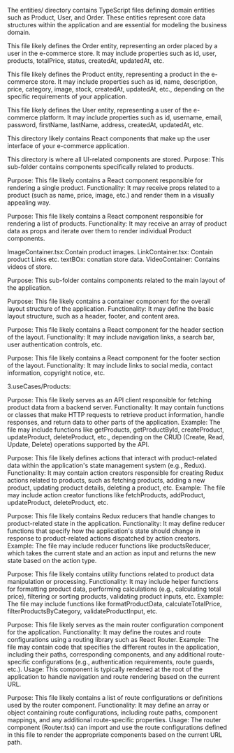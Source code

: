 <!-- 1.Entities: -->
The entities/ directory contains TypeScript files defining domain entities such as Product, User, and Order. These entities represent core data structures within the application and are essential for modeling the business domain.
<!-- a.Order.ts: -->
This file likely defines the Order entity, representing an order placed by a user in the e-commerce store.
It may include properties such as id, user, products, totalPrice, status, createdAt, updatedAt, etc.

<!-- b:Product.ts: -->
This file likely defines the Product entity, representing a product in the e-commerce store.
It may include properties such as id, name, description, price, category, image, stock, createdAt, updatedAt, etc., depending on the specific requirements of your application.

<!-- c.User.ts: -->
This file likely defines the User entity, representing a user of the e-commerce platform.
It may include properties such as id, username, email, password, firstName, lastName, address, createdAt, updatedAt, etc.

<!-- {2.interface:} -->

This directory likely contains React components that make up the user interface of your e-commerce application.
<!-- components: -->
This directory is where all UI-related components are stored.
Purpose: This sub-folder contains components specifically related to products.
<!-- Products -->
<!-- Product.tsx: -->
Purpose: This file likely contains a React component responsible for rendering a single product.
Functionality: It may receive props related to a product (such as name, price, image, etc.) and render them in a visually appealing way.
<!-- ProductList.tsx: -->
Purpose: This file likely contains a React component responsible for rendering a list of products.
Functionality: It may receive an array of product data as props and iterate over them to render individual Product components.

<!-- Products/content/UI -->
ImageContainer.tsx:Contain product images.
LinkContainer.tsx: Contain product Links etc.
textBOx: conatian store data.
VideoContainer: Contains videos of store.

<!-- MainLayout: -->

Purpose: This sub-folder contains components related to the main layout of the application.
<!-- Container.tsx: -->
Purpose: This file likely contains a container component for the overall layout structure of the application.
Functionality: It may define the basic layout structure, such as a header, footer, and content area.
<!-- Header.tsx: -->
Purpose: This file likely contains a React component for the header section of the layout.
Functionality: It may include navigation links, a search bar, user authentication controls, etc.
<!-- Footer.tsx: -->
Purpose: This file likely contains a React component for the footer section of the layout.
Functionality: It may include links to social media, contact information, copyright notice, etc.

3.useCases/Products:

<!-- ProductsAPI.ts: -->
Purpose: This file likely serves as an API client responsible for fetching product data from a backend server.
Functionality: It may contain functions or classes that make HTTP requests to retrieve product information, handle responses, and return data to other parts of the application.
Example: The file may include functions like getProducts, getProductById, createProduct, updateProduct, deleteProduct, etc., depending on the CRUD (Create, Read, Update, Delete) operations supported by the API.

<!-- ProductsActions.ts: -->
Purpose: This file likely defines actions that interact with product-related data within the application's state management system (e.g., Redux).
Functionality: It may contain action creators responsible for creating Redux actions related to products, such as fetching products, adding a new product, updating product details, deleting a product, etc.
Example: The file may include action creator functions like fetchProducts, addProduct, updateProduct, deleteProduct, etc.

<!-- ProductsReducers.ts: -->
Purpose: This file likely contains Redux reducers that handle changes to product-related state in the application.
Functionality: It may define reducer functions that specify how the application's state should change in response to product-related actions dispatched by action creators.
Example: The file may include reducer functions like productsReducer, which takes the current state and an action as input and returns the new state based on the action type.

<!-- ProductsUtils.ts: -->
Purpose: This file likely contains utility functions related to product data manipulation or processing.
Functionality: It may include helper functions for formatting product data, performing calculations (e.g., calculating total price), filtering or sorting products, validating product inputs, etc.
Example: The file may include functions like formatProductData, calculateTotalPrice, filterProductsByCategory, validateProductInput, etc.

<!-- 4.ui_framework -->
<!-- Router.tsx: -->
Purpose: This file likely serves as the main router configuration component for the application.
Functionality: It may define the routes and route configurations using a routing library such as React Router.
Example: The file may contain code that specifies the different routes in the application, including their paths, corresponding components, and any additional route-specific configurations (e.g., authentication requirements, route guards, etc.).
Usage: This component is typically rendered at the root of the application to handle navigation and route rendering based on the current URL.

<!-- RoutesList.tsx: -->
Purpose: This file likely contains a list of route configurations or definitions used by the router component.
Functionality: It may define an array or object containing route configurations, including route paths, component mappings, and any additional route-specific properties.
Usage: The router component (Router.tsx) can import and use the route configurations defined in this file to render the appropriate components based on the current URL path.




